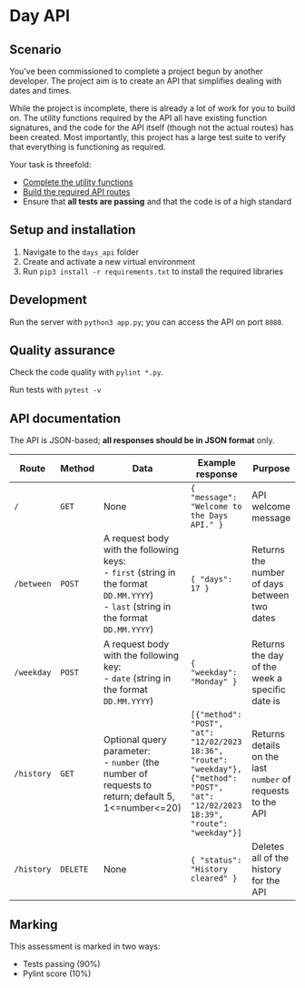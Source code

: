 # Day API

## Scenario

You've been commissioned to complete a project begun by another developer. The project aim is to create an API that simplifies dealing with dates and times.

While the project is incomplete, there is already a lot of work for you to build on. The utility functions required by the API all have existing function signatures, and the code for the API itself (though not the actual routes) has been created. Most importantly, this project has a large test suite to verify that everything is functioning as required.

Your task is threefold:

- [Complete the utility functions](./days_api/date_functions.py)
- [Build the required API routes](./README.md#api-documentation)
- Ensure that **all tests are passing** and that the code is of a high standard

## Setup and installation

1. Navigate to the `days_api` folder
2. Create and activate a new virtual environment
3. Run `pip3 install -r requirements.txt` to install the required libraries

## Development

Run the server with `python3 app.py`; you can access the API on port `8080`.

## Quality assurance

Check the code quality with `pylint *.py`.

Run tests with `pytest -v`

## API documentation

The API is JSON-based; **all responses should be in JSON format** only.

| Route | Method | Data | Example response | Purpose |
| --- | --- | --- | --- | --- |
| `/` | `GET` | None | `{ "message": "Welcome to the Days API." }` | API welcome message |
| `/between` | `POST` | A request body with the following keys:<br />- `first` (string in the format `DD.MM.YYYY`)<br />- `last` (string in the format `DD.MM.YYYY`) | `{ "days": 17 }` | Returns the number of days between two dates |
| `/weekday` | `POST` | A request body with the following key:<br />- `date` (string in the format `DD.MM.YYYY`) | `{ "weekday": "Monday" }` | Returns the day of the week a specific date is |
| `/history` | `GET` | Optional query parameter:<br />- `number` (the number of requests to return; default 5, 1<=number<=20) | `[{"method": "POST", "at": "12/02/2023 18:36", "route": "weekday"}, {"method": "POST", "at": "12/02/2023 18:39", "route": "weekday"}]` | Returns details on the last `number` of requests to the API |
| `/history` | `DELETE` | None | `{ "status": "History cleared" }` | Deletes all of the history for the API |

## Marking

This assessment is marked in two ways:

- Tests passing (90%)
- Pylint score (10%)
